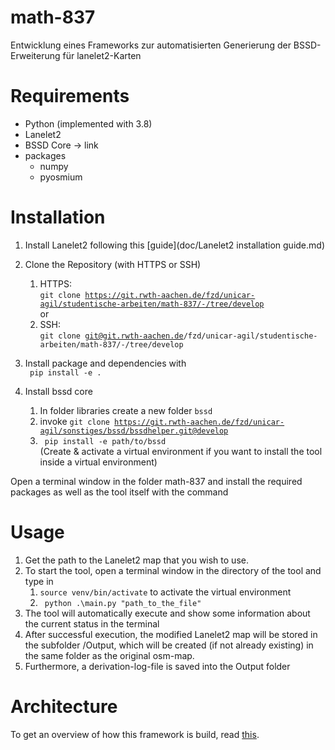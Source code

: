 # math-837

Entwicklung eines Frameworks zur automatisierten Generierung der BSSD-Erweiterung für lanelet2-Karten

# Requirements

- Python (implemented with 3.8)
- Lanelet2
- BSSD Core -> link
- packages
  - numpy
  - pyosmium
  
# Installation

1. Install Lanelet2 following this [guide](doc/Lanelet2 installation guide.md)

2. Clone the Repository (with HTTPS or SSH)
   1. HTTPS:  
   <code>git clone https://git.rwth-aachen.de/fzd/unicar-agil/studentische-arbeiten/math-837/-/tree/develop </code>
   or 
   2. SSH:  
   <code>git clone git@git.rwth-aachen.de/fzd/unicar-agil/studentische-arbeiten/math-837/-/tree/develop</code>
3. Install package and dependencies with  
   <code> pip install -e .</code>
4. Install bssd core
   1. In folder libraries create a new folder <code>bssd</code>
   2. invoke <code>git clone https://git.rwth-aachen.de/fzd/unicar-agil/sonstiges/bssd/bssdhelper.git@develop </code>
   3. <code> pip install -e path/to/bssd </code>  
      (Create & activate a virtual environment if you want to install the tool inside a virtual environment)

Open a terminal window in the folder math-837 and install
the required packages as well as the tool itself with the command

# Usage

1. Get the path to the Lanelet2 map that you wish to use.
2. To start the tool, open a terminal window in the directory of the tool and type in 
   1. <code>source venv/bin/activate</code> to activate the virtual environment
   2. <code> python .\main.py "path_to_the_file" </code>
3. The tool will automatically execute and show some information about the current status in the terminal
4. After successful execution, the modified Lanelet2 map will be stored in the subfolder /Output, which will be created (if not already existing)  in the same folder as the original osm-map.
5. Furthermore, a derivation-log-file is saved into the Output folder

# Architecture

To get an overview of how this framework is build, read [this](doc/architecture.md).